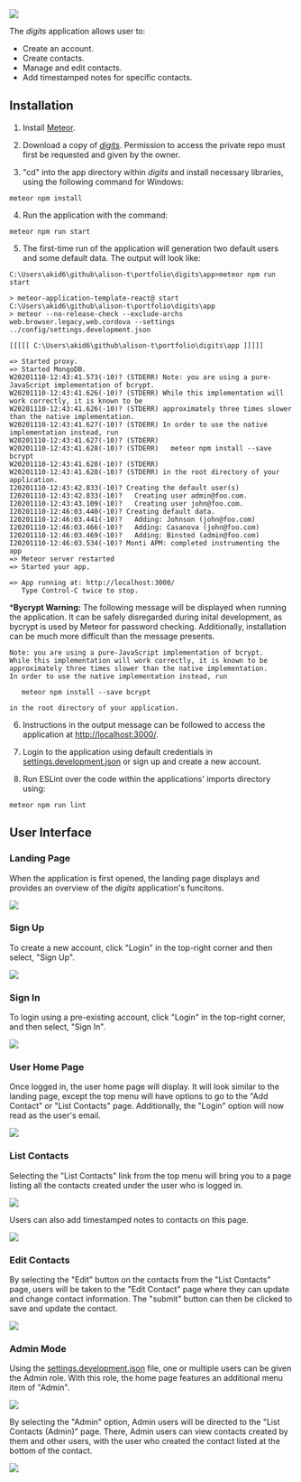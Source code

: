 <img src="doc/digits-landingpage.png">

The *digits* application allows user to:
  * Create an account.
  * Create contacts.
  * Manage and edit contacts.
  * Add timestamped notes for specific contacts.

## Installation

  1) Install [Meteor](https://www.meteor.com/install).

  2) Download a copy of [*digits*](https://github.com/alison-t/digits). Permission to access the private repo must first be requested and given by the owner.

  3) "cd" into the app directory within *digits* and install necessary libraries, using the following command for Windows:

  ```
  meteor npm install
  ```

  4) Run the application with the command:

  ```
  meteor npm run start
  ```

  5) The first-time run of the application will generation two default users and some default data. The output will look like:

  ```
  C:\Users\akid6\github\alison-t\portfolio\digits\app>meteor npm run start

  > meteor-application-template-react@ start C:\Users\akid6\github\alison-t\portfolio\digits\app
  > meteor --no-release-check --exclude-archs web.browser.legacy,web.cordova --settings ../config/settings.development.json

  [[[[[ C:\Users\akid6\github\alison-t\portfolio\digits\app ]]]]]

  => Started proxy.
  => Started MongoDB.
  W20201110-12:43:41.573(-10)? (STDERR) Note: you are using a pure-JavaScript implementation of bcrypt.
  W20201110-12:43:41.626(-10)? (STDERR) While this implementation will work correctly, it is known to be
  W20201110-12:43:41.626(-10)? (STDERR) approximately three times slower than the native implementation.
  W20201110-12:43:41.627(-10)? (STDERR) In order to use the native implementation instead, run
  W20201110-12:43:41.627(-10)? (STDERR)
  W20201110-12:43:41.628(-10)? (STDERR)   meteor npm install --save bcrypt
  W20201110-12:43:41.628(-10)? (STDERR)
  W20201110-12:43:41.628(-10)? (STDERR) in the root directory of your application.
  I20201110-12:43:42.833(-10)? Creating the default user(s)
  I20201110-12:43:42.833(-10)?   Creating user admin@foo.com.
  I20201110-12:43:43.109(-10)?   Creating user john@foo.com.
  I20201110-12:46:03.440(-10)? Creating default data.
  I20201110-12:46:03.441(-10)?   Adding: Johnson (john@foo.com)
  I20201110-12:46:03.466(-10)?   Adding: Casanova (john@foo.com)
  I20201110-12:46:03.469(-10)?   Adding: Binsted (admin@foo.com)
  I20201110-12:46:03.534(-10)? Monti APM: completed instrumenting the app
  => Meteor server restarted
  => Started your app.

  => App running at: http://localhost:3000/
     Type Control-C twice to stop.
  ```

  ***Bycrypt Warning:** The following message will be displayed when running the application. It can be safely disregarded during inital development, as bycrypt is used by Meteor for password checking. Additionally, installation can be much more difficult than the message presents.

  ```
  Note: you are using a pure-JavaScript implementation of bcrypt.
  While this implementation will work correctly, it is known to be
  approximately three times slower than the native implementation.
  In order to use the native implementation instead, run

     meteor npm install --save bcrypt

  in the root directory of your application.
  ```

  6) Instructions in the output message can be followed to access the application at [http://localhost:3000/](http://localhost:3000/).

  7) Login to the application using default credentials in [settings.development.json](https://github.com/alison-t/digits/blob/master/config/settings.development.json) or sign up and create a new account.

  8) Run ESLint over the code within the applications' imports directory using:

  ```
  meteor npm run lint
  ```

## User Interface
### Landing Page
When the application is first opened, the landing page displays and provides an overview of the *digits* application's funcitons.

<img src="doc/digits-landingpage.png">

### Sign Up
To create a new account, click "Login" in the top-right corner and then select, "Sign Up".

<img src="doc/digits-signup.png">

### Sign In
To login using a pre-existing account, click "Login" in the top-right corner, and then select, "Sign In".

<img src="doc/digits-signin.png">

### User Home Page
Once logged in, the user home page will display. It will look similar to the landing page, except the top menu will have options to go to the "Add Contact" or "List Contacts" page. Additionally, the "Login" option will now read as the user's email.

<img src="doc/digits-userhome.png">

### List Contacts
Selecting the "List Contacts" link from the top menu will bring you to a page listing all the contacts created under the user who is logged in.

<img src="doc/digits-listcontacts.png">

Users can also add timestamped notes to contacts on this page.

<img src="doc/digits-addnote.png">

### Edit Contacts
By selecting the "Edit" button on the contacts from the "List Contacts" page, users will be taken to the "Edit Contact" page where they can update and change contact information. The "submit" button can then be clicked to save and update the contact.

<img src="doc/digits-editcontact.png">

### Admin Mode
Using the [settings.development.json](https://github.com/alison-t/digits/blob/master/config/settings.development.json) file, one or multiple users can be given the Admin role. With this role, the home page features an additional menu item of "Admin".

<img src="doc/digits-adminhome.png">

By selecting the "Admin" option, Admin users will be directed to the "List Contacts (Admin)" page. There, Admin users can view contacts created by them and other users, with the user who created the contact listed at the bottom of the contact.

<img src="doc/digits-admin.png">